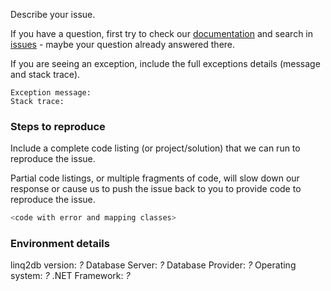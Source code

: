 Describe your issue.

If you have a question, first try to check our [documentation](https://linq2db.github.io) and search in [issues](https://github.com/linq2db/linq2db/issues) - maybe your question already answered there.

If you are seeing an exception, include the full exceptions details (message and stack trace).

```
Exception message:
Stack trace:
```

### Steps to reproduce
Include a complete code listing (or project/solution) that we can run to reproduce the issue.

Partial code listings, or multiple fragments of code, will slow down our response or cause us to push the issue back to you to provide code to reproduce the issue.

```c#
<code with error and mapping classes>
```

### Environment details
linq2db version: *?*
Database Server: *?*
Database Provider: *?*
Operating system: *?*
.NET Framework: *?*
